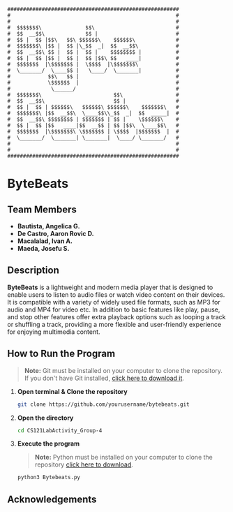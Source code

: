 ```
#######################################################
#                                                     #
#                                                     #
#  $$$$$$$\              $$\                          #
#  $$  __$$\             $$ |                         #
#  $$ |  $$ |$$\   $$\ $$$$$$\    $$$$$$\             #
#  $$$$$$$\ |$$ |  $$ |\_$$  _|  $$  __$$\            #
#  $$  __$$\ $$ |  $$ |  $$ |    $$$$$$$$ |           #
#  $$ |  $$ |$$ |  $$ |  $$ |$$\ $$   ____|           #
#  $$$$$$$  |\$$$$$$$ |  \$$$$  |\$$$$$$$\            #
#  \_______/  \____$$ |   \____/  \_______|           #
#            $$\   $$ |                               #
#            \$$$$$$  |                               #
#             \______/                                #
#  $$$$$$$\                       $$\                 #
#  $$  __$$\                      $$ |                #
#  $$ |  $$ | $$$$$$\   $$$$$$\ $$$$$$\    $$$$$$$\   #
#  $$$$$$$\ |$$  __$$\  \____$$\\_$$  _|  $$  _____|  #
#  $$  __$$\ $$$$$$$$ | $$$$$$$ | $$ |    \$$$$$$\    #
#  $$ |  $$ |$$   ____|$$  __$$ | $$ |$$\  \____$$\   #
#  $$$$$$$  |\$$$$$$$\ \$$$$$$$ | \$$$$  |$$$$$$$  |  #
#  \_______/  \_______| \_______|  \____/ \_______/   #
#                                                     #
#                                                     #
#######################################################
```
# **ByteBeats**

## **Team Members**

- **Bautista, Angelica G.**
- **De Castro, Aaron Rovic D.**
- **Macalalad, Ivan A.**
- **Maeda, Josefu S.**


## **Description**
**ByteBeats** is a lightweight and modern media player that is designed to enable users to listen to audio files or watch video content on their devices. It is compatible with a variety of widely used file formats, such as MP3 for audio and MP4 for video etc. In addition to basic features like play, pause, and stop other features offer extra playback options such as looping a track or shuffling a track, providing a more flexible and user-friendly experience for enjoying multimedia content.

## How to Run the Program
> **Note:** Git must be installed on your computer to clone the repository.  
> If you don't have Git installed, [click here to download it](https://git-scm.com/downloads/win).

1. **Open terminal & Clone the repository**
   ```bash
   git clone https://github.com/yourusername/bytebeats.git
   
2. **Open the directory**
   ```bash
   cd CS121LabActivity_Group-4
3. **Execute the program**
   > **Note:** Python must be installed on your computer to clone the repository [click here to download](https://www.python.org/downloads/).
   ```bash
   python3 Bytebeats.py

## **Acknowledgements**
   

